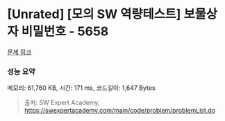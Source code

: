 # [Unrated] [모의 SW 역량테스트] 보물상자 비밀번호 - 5658 

[문제 링크](https://swexpertacademy.com/main/code/problem/problemDetail.do?contestProbId=AWXRUN9KfZ8DFAUo) 

### 성능 요약

메모리: 61,760 KB, 시간: 171 ms, 코드길이: 1,647 Bytes



> 출처: SW Expert Academy, https://swexpertacademy.com/main/code/problem/problemList.do